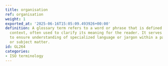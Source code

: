 ```yaml
---
title: organisation
ref: organisation
weight: 1
exported_at: '2025-06-16T15:05:09.493926+00:00'
definition: A glossary term refers to a word or phrase that is defined in a specific
  context, often used to clarify its meaning for the reader. It serves as a reference
  to ensure understanding of specialized language or jargon within a particular field
  or subject matter.
id: GL264
categories:
- ISO terminology
---
```


